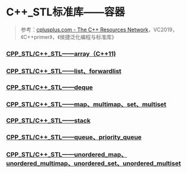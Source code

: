 # C++_STL标准库——容器

> 参考：[cplusplus.com - The C++ Resources Network](http://www.cplusplus.com/)，VC2019，《C++primer》，《侯捷泛化编程与标准库》

### [CPP_STL/C++_STL——array（C++11)](https://github.com/dwnb/CPP_STL/blob/master/C%2B%2B_STL——array（C%2B%2B11）.md)

### [CPP_STL/C++_STL——list、forwardlist](https://github.com/dwnb/CPP_STL/blob/master/C%2B%2B_STL%E2%80%94%E2%80%94list%EF%BC%88and%20forward_list%EF%BC%89.md)

### [CPP_STL/C++_STL——deque](https://github.com/dwnb/CPP_STL/blob/master/C%2B%2B_STL——deque.md)

### [CPP_STL/C++_STL——map、multimap、set、multiset](https://github.com/dwnb/CPP_STL/blob/master/C%2B%2B_STL——map、multimap、set、multiset.md)

### [CPP_STL/C++_STL——stack](https://github.com/dwnb/CPP_STL/blob/master/C%2B%2B_STL——stack.md)

### [CPP_STL/C++_STL——queue、priority_queue](https://github.com/dwnb/CPP_STL/blob/master/C%2B%2B_STL%E2%80%94%E2%80%94queue%EF%BC%88and%20priority_queue%EF%BC%89.md)

### [CPP_STL/C++_STL——unordered_map、unordered_multimap、unordered_set、unordered_multiset](https://github.com/dwnb/CPP_STL/blob/master/C%2B%2B_STL——unordered_map、unordered_multimap、unordered_set、unordered_multiset.md)

